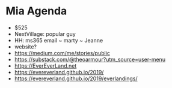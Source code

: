 # Mia Agenda

* $525
* NextVillage: popular guy
* HH: ms365 email ~ marty ~ Jeanne
* website?
* <a href="https://medium.com/me/stories/public">https://medium.com/me/stories/public</a>
* <a href="https://substack.com/@theoarmour?utm_source=user-menu">https://substack.com/@theoarmour?utm_source=user-menu</a>
* <a href="https://EverEverLand.net">https://EverEverLand.net</a>
* <a href="https://evereverland.github.io/2019/">https://evereverland.github.io/2019/</a>
* <a href="https://evereverland.github.io/2019/everlandings/">https://evereverland.github.io/2019/everlandings/</a>